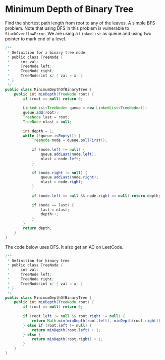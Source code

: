 # Minimum Depth of Binary Tree

Find the shortest path length from root to any of the leaves. A simple BFS problem.
Note that using DFS in this problem is vulnerable to `StackOverflowError`.
We are using a `LinkedList` as queue and using two pointer to mark end of a level.

```java
/**
 * Definition for a binary tree node.
 * public class TreeNode {
 *     int val;
 *     TreeNode left;
 *     TreeNode right;
 *     TreeNode(int x) { val = x; }
 * }
 */
public class MinimumDepthOfBinaryTree {
    public int minDepth(TreeNode root) {
        if (root == null) return 0;
        
        LinkedList<TreeNode> queue = new LinkedList<TreeNode>();
        queue.add(root);
        TreeNode last = root;
        TreeNode nlast = null;
        
        int depth = 1;
        while (!queue.isEmpty()) {
            TreeNode node = queue.pollFirst();
            
            if (node.left != null) {
                queue.addLast(node.left);
                nlast = node.left;
            }
            
            if (node.right != null) {
                queue.addLast(node.right);
                nlast = node.right;
            }
            
            if (node.left == null && node.right == null) return depth;
            
            if (node == last) {
                last = nlast;
                depth++;
            }
        }
        return depth;
    }
}
```

The code below uses DFS. It also get an AC on LeetCode.

```java
/**
 * Definition for binary tree
 * public class TreeNode {
 *     int val;
 *     TreeNode left;
 *     TreeNode right;
 *     TreeNode(int x) { val = x; }
 * }
 */
public class MinimumDepthOfBinaryTree {
    public int minDepth(TreeNode root) {
        if (root == null) return 0;
        
        if (root.left != null && root.right != null) {
            return Math.min(minDepth(root.left), minDepth(root.right)) + 1;
        } else if (root.left != null) {
            return minDepth(root.left) + 1;
        } else {
            return minDepth(root.right) + 1;
        }
    }
}
```
